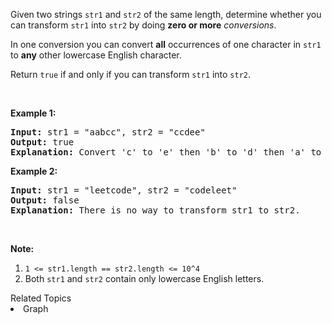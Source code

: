 <p>Given two strings <code>str1</code> and <code>str2</code>&nbsp;of the same length, determine whether you can transform <code>str1</code>&nbsp;into <code>str2</code> by doing <strong>zero or more</strong>&nbsp;<em>conversions</em>.</p>

<p>In one conversion you can convert&nbsp;<strong>all</strong> occurrences of one character in <code>str1</code> to&nbsp;<strong>any</strong> other lowercase English character.</p>

<p>Return <code>true</code>&nbsp;if and only if you can transform <code>str1</code> into <code>str2</code>.</p>

<p>&nbsp;</p>

<p><strong>Example 1:</strong></p>

<pre>
<strong>Input: </strong>str1 = <span id="example-input-1-1">&quot;aabcc&quot;</span>, str2 = <span id="example-input-1-2">&quot;ccdee&quot;</span>
<strong>Output: </strong><span id="example-output-1">true</span>
<strong>Explanation: </strong>Convert &#39;c&#39; to &#39;e&#39; then &#39;b&#39; to &#39;d&#39; then &#39;a&#39; to &#39;c&#39;. Note that the order of conversions matter.
</pre>

<p><strong>Example 2:</strong></p>

<pre>
<strong>Input: </strong>str1 = <span id="example-input-2-1">&quot;leetcode&quot;</span>, str2 = <span id="example-input-2-2">&quot;codeleet&quot;</span>
<strong>Output: </strong><span id="example-output-2">false</span>
<strong>Explanation: </strong>There is no way to transform str1 to str2.
</pre>

<p>&nbsp;</p>

<p><strong>Note:</strong></p>

<ol>
	<li><code>1 &lt;= str1.length == str2.length &lt;= 10^4</code></li>
	<li>Both <code>str1</code> and <code>str2</code> contain only lowercase English letters.</li>
</ol>
<div><div>Related Topics</div><div><li>Graph</li></div></div>